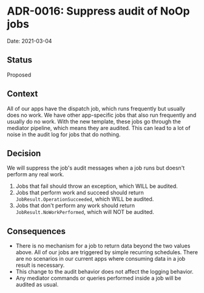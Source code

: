 # ADR-0016: Suppress audit of NoOp jobs

Date: 2021-03-04

## Status

Proposed

## Context

All of our apps have the dispatch job, which runs frequently but usually does no work. We have other app-specific jobs that also run frequently and usually do no work. With the new template, these jobs go through the mediator pipeline, which means they are audited. This can lead to a lot of noise in the audit log for jobs that do nothing.

## Decision

We will suppress the job's audit messages when a job runs but doesn't perform any real work. 

1. Jobs that fail should throw an exception, which WILL be audited.
1. Jobs that perform work and succeed should return `JobResult.OperationSucceeded`, which WILL be audited.
1. Jobs that don't perform any work should return `JobResult.NoWorkPerformed`, which will NOT be audited.

## Consequences

* There is no mechanism for a job to return data beyond the two values above. All of our jobs are triggered by simple recurring schedules. There are no scenarios in our current apps where consuming data in a job result is necessary.
* This change to the audit behavior does not affect the logging behavior.
* Any mediator commands or queries performed inside a job will be audited as usual.
